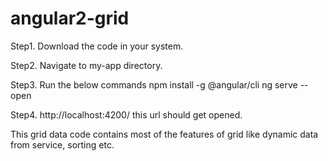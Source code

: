 # angular2-grid 

Step1. Download the code in your system.

Step2. Navigate to my-app directory.

Step3. Run the below commands
       npm install -g @angular/cli
       ng serve --open
       
Step4. http://localhost:4200/ this url should get opened.

This grid data code contains most of the features of grid like dynamic data from service, sorting etc.
